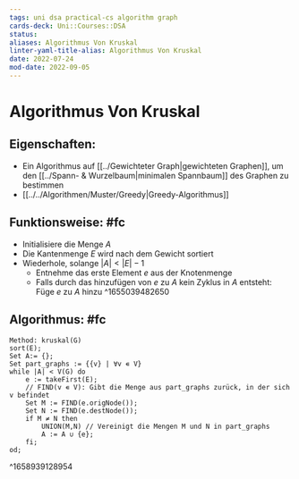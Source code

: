 ```yaml
---
tags: uni dsa practical-cs algorithm graph
cards-deck: Uni::Courses::DSA
status: 
aliases: Algorithmus Von Kruskal
linter-yaml-title-alias: Algorithmus Von Kruskal
date: 2022-07-24
mod-date: 2022-09-05
---
```


# Algorithmus Von Kruskal

## Eigenschaften:
- Ein Algorithmus auf [[../Gewichteter Graph|gewichteten Graphen]], um den [[../Spann- & Wurzelbaum|minimalen Spannbaum]] des Graphen zu bestimmen
- [[../../Algorithmen/Muster/Greedy|Greedy-Algorithmus]]

## Funktionsweise: #fc
- Initialisiere die Menge $A$
- Die Kantenmenge $E$ wird nach dem Gewicht sortiert
- Wiederhole, solange $|A| < |E|-1$
	- Entnehme das erste Element $e$ aus der Knotenmenge
	- Falls durch das hinzufügen von $e$ zu $A$ kein Zyklus in $A$ entsteht: Füge $e$ zu $A$ hinzu
^1655039482650

## Algorithmus: #fc
```
Method: kruskal(G)
sort(E);
Set A:= {};
Set part_graphs := {{v} | ∀v ∊ V}
while |A| < V(G) do
	e := takeFirst(E);
	// FIND(v ∊ V): Gibt die Menge aus part_graphs zurück, in der sich v befindet
	Set M := FIND(e.origNode());
	Set N := FIND(e.destNode());
	if M ≠ N then
		UNION(M,N) // Vereinigt die Mengen M und N in part_graphs
		A := A ∪ {e};
	fi;
od;
```
^1658939128954
